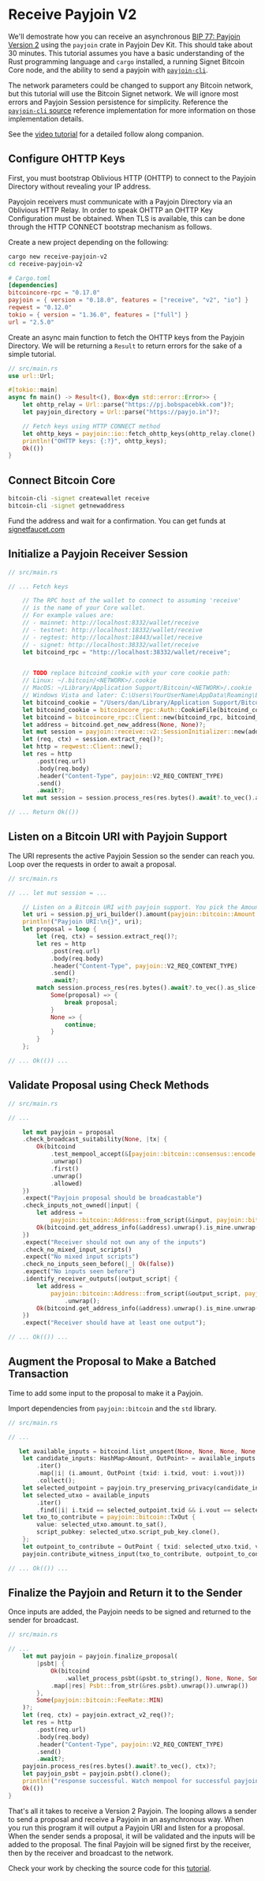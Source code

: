 # Receive Payjoin V2

We'll demostrate how you can receive an asynchronous [BIP 77: Payjoin Version 2](https://github.com/bitcoin/bips/pull/1483) using the `payjoin` crate in Payjoin Dev Kit. This should take about 30 minutes. This tutorial assumes you have a basic understanding of the Rust programming language and `cargo` installed, a running Signet Bitcoin Core node, and the ability to send a payjoin with [`payjoin-cli`](https://crates.io/crates/payjoin-cli).

The network parameters could be changed to support any Bitcoin network, but this tutorial will use the Bitcoin Signet network. We will ignore most errors and Payjoin Session persistence for simplicity. Reference the [`payjoin-cli` source](https://github.com/payjoin/rust-payjoin/tree/master/payjoin-cli) reference implementation for more information on those implementation details.

See the [video tutorial](https://www.youtube.com/watch?v=pybCDYbrgeQ) for a detailed follow along companion.

## Configure OHTTP Keys

First, you must bootstrap Oblivious HTTP (OHTTP) to connect to the Payjoin Directory without revealing your IP address.

Payojoin receivers must communicate with a Payjoin Directory via an Oblivious HTTP Relay. In order to speak OHTTP an OHTTP Key Configuration must be obtained. When TLS is available, this can be done through the HTTP CONNECT bootstrap mechanism as follows.

Create a new project depending on the following:

```sh
cargo new receive-payjoin-v2
cd receive-payjoin-v2
```

```toml
# Cargo.toml
[dependencies]
bitcoincore-rpc = "0.17.0"
payjoin = { version = "0.18.0", features = ["receive", "v2", "io"] }
reqwest = "0.12.0"
tokio = { version = "1.36.0", features = ["full"] }
url = "2.5.0"
```

Create an async main function to fetch the OHTTP keys from the Payjoin Directory. We will be returning a `Result` to return errors for the sake of a simple tutorial.

```rust
// src/main.rs
use url::Url;

#[tokio::main]
async fn main() -> Result<(), Box<dyn std::error::Error>> {
    let ohttp_relay = Url::parse("https://pj.bobspacebkk.com")?;
    let payjoin_directory = Url::parse("https://payjo.in")?;

    // Fetch keys using HTTP CONNECT method
    let ohttp_keys = payjoin::io::fetch_ohttp_keys(ohttp_relay.clone(), payjoin_directory.clone()).await?;
    println!("OHTTP keys: {:?}", ohttp_keys);
    Ok(())
}
```
## Connect Bitcoin Core

```sh
bitcoin-cli -signet createwallet receive
bitcoin-cli -signet getnewaddress
```

Fund the address and wait for a confirmation. You can get funds at [signetfaucet.com](https://signetfaucet.com/)

## Initialize a Payjoin Receiver Session

```rust
// src/main.rs

// ... Fetch keys

    // The RPC host of the wallet to connect to assuming 'receive'
    // is the name of your Core wallet.
    // For example values are:
    // - mainnet: http://localhost:8332/wallet/receive
    // - testnet: http://localhost:18332/wallet/receive
    // - regtest: http://localhost:18443/wallet/receive
    // - signet: http://localhost:38332/wallet/receive
    let bitcoind_rpc = "http://localhost:38332/wallet/receive";


    // TODO replace bitcoind_cookie with your core cookie path:
    // Linux: ~/.bitcoin/<NETWORK>/.cookie
    // MacOS: ~/Library/Application Support/Bitcoin/<NETWORK>/.cookie
    // Windows Vista and later: C:\Users\YourUserName\AppData\Roaming\Bitcoin\<NETWORK>\.cookie
    let bitcoind_cookie = "/Users/dan/Library/Application Support/Bitcoin/signet/.cookie";
    let bitcoind_cookie = bitcoincore_rpc::Auth::CookieFile(bitcoind_cookie.into());
    let bitcoind = bitcoincore_rpc::Client::new(bitcoind_rpc, bitcoind_cookie)?;
    let address = bitcoind.get_new_address(None, None)?;
    let mut session = payjoin::receive::v2::SessionInitializer::new(address.assume_checked(), payjoin_directory, ohttp_keys, ohttp_relay, std::time::Duration::from_secs(600));
    let (req, ctx) = session.extract_req()?;
    let http = reqwest::Client::new();
    let res = http
        .post(req.url)
        .body(req.body)
        .header("Content-Type", payjoin::V2_REQ_CONTENT_TYPE)
        .send()
        .await?;
    let mut session = session.process_res(res.bytes().await?.to_vec().as_slice(), ctx)?;

// ... Return Ok(())
```


## Listen on a Bitcoin URI with Payjoin Support

The URI represents the active Payjoin Session so the sender can reach you. Loop over the requests in order to await a proposal.

```rust
// src/main.rs

// ... let mut session = ...

    // Listen on a Bitcoin URI with payjoin support. You pick the Amount.
    let uri = session.pj_uri_builder().amount(payjoin::bitcoin::Amount::from_sat(88888)).build();
    println!("Payjoin URI:\n{}", uri);
    let proposal = loop {
        let (req, ctx) = session.extract_req()?;
        let res = http
            .post(req.url)
            .body(req.body)
            .header("Content-Type", payjoin::V2_REQ_CONTENT_TYPE)
            .send()
            .await?;
        match session.process_res(res.bytes().await?.to_vec().as_slice(), ctx)? {
            Some(proposal) => {
                break proposal;
            }
            None => {
                continue;
            }
        }
    };

// ... Ok(()) ...
```

## Validate Proposal using Check Methods

```rust
// src/main.rs

// ...

    let mut payjoin = proposal
    .check_broadcast_suitability(None, |tx| {
        Ok(bitcoind
            .test_mempool_accept(&[payjoin::bitcoin::consensus::encode::serialize_hex(&tx)])
            .unwrap()
            .first()
            .unwrap()
            .allowed)
    })
    .expect("Payjoin proposal should be broadcastable")
    .check_inputs_not_owned(|input| {
        let address =
            payjoin::bitcoin::Address::from_script(&input, payjoin::bitcoin::Network::Signet).unwrap();
        Ok(bitcoind.get_address_info(&address).unwrap().is_mine.unwrap())
    })
    .expect("Receiver should not own any of the inputs")
    .check_no_mixed_input_scripts()
    .expect("No mixed input scripts")
    .check_no_inputs_seen_before(|_| Ok(false))
    .expect("No inputs seen before")
    .identify_receiver_outputs(|output_script| {
        let address =
            payjoin::bitcoin::Address::from_script(&output_script, payjoin::bitcoin::Network::Signet)
                .unwrap();
        Ok(bitcoind.get_address_info(&address).unwrap().is_mine.unwrap())
    })
    .expect("Receiver should have at least one output");

// ... Ok(()) ...
```

## Augment the Proposal to Make a Batched Transaction

Time to add some input to the proposal to make it a Payjoin.

Import dependencies from `payjoin::bitcoin` and the `std` library.

```rust
// src/main.rs

// ...

   let available_inputs = bitcoind.list_unspent(None, None, None, None, None)?;
    let candidate_inputs: HashMap<Amount, OutPoint> = available_inputs
        .iter()
        .map(|i| (i.amount, OutPoint {txid: i.txid, vout: i.vout}))
        .collect();
    let selected_outpoint = payjoin.try_preserving_privacy(candidate_inputs).unwrap();
    let selected_utxo = available_inputs
        .iter()
        .find(|i| i.txid == selected_outpoint.txid && i.vout == selected_outpoint.vout).unwrap();
    let txo_to_contribute = payjoin::bitcoin::TxOut {
        value: selected_utxo.amount.to_sat(),
        script_pubkey: selected_utxo.script_pub_key.clone(),
    };
    let outpoint_to_contribute = OutPoint { txid: selected_utxo.txid, vout: selected_utxo.vout };
    payjoin.contribute_witness_input(txo_to_contribute, outpoint_to_contribute);

// ... Ok(()) ...
```

## Finalize the Payjoin and Return it to the Sender

Once inputs are added, the Payjoin needs to be signed and returned to the sender for broadcast.

```rust
// src/main.rs

// ...
    let mut payjoin = payjoin.finalize_proposal(
        |psbt| {
            Ok(bitcoind
                .wallet_process_psbt(&psbt.to_string(), None, None, Some(true))
            .map(|res| Psbt::from_str(&res.psbt).unwrap()).unwrap())
        },
        Some(payjoin::bitcoin::FeeRate::MIN)
    )?;
    let (req, ctx) = payjoin.extract_v2_req()?;
    let res = http
        .post(req.url)
        .body(req.body)
        .header("Content-Type", payjoin::V2_REQ_CONTENT_TYPE)
        .send()
        .await?;
    payjoin.process_res(res.bytes().await?.to_vec(), ctx)?;
    let payjoin_psbt = payjoin.psbt().clone();
    println!("response successful. Watch mempool for successful payjoin. TXID: {}", payjoin_psbt.extract_tx().clone().txid());
    Ok(())
}
```

That's all it takes to receive a Version 2 Payjoin. The looping allows a sender to send a proposal and receive a Payjoin in an asynchronous way. When you run this program it will output a Payjoin URI and listen for a proposal. When the sender sends a proposal, it will be validated and the inputs will be added to the proposal. The final Payjoin will be signed first by the receiver, then by the receiver and broadcast to the network.

Check your work by checking the source code for this [tutorial](https://github.com/payjoin/receive-payjoin-v2).
